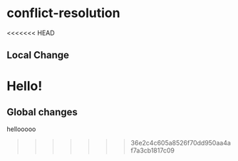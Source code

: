# conflict-resolution
<<<<<<< HEAD
## Local Change
Hello!
=======
## Global changes

hellooooo
>>>>>>> 36e2c4c605a8526f70dd950aa4af7a3cb1817c09
